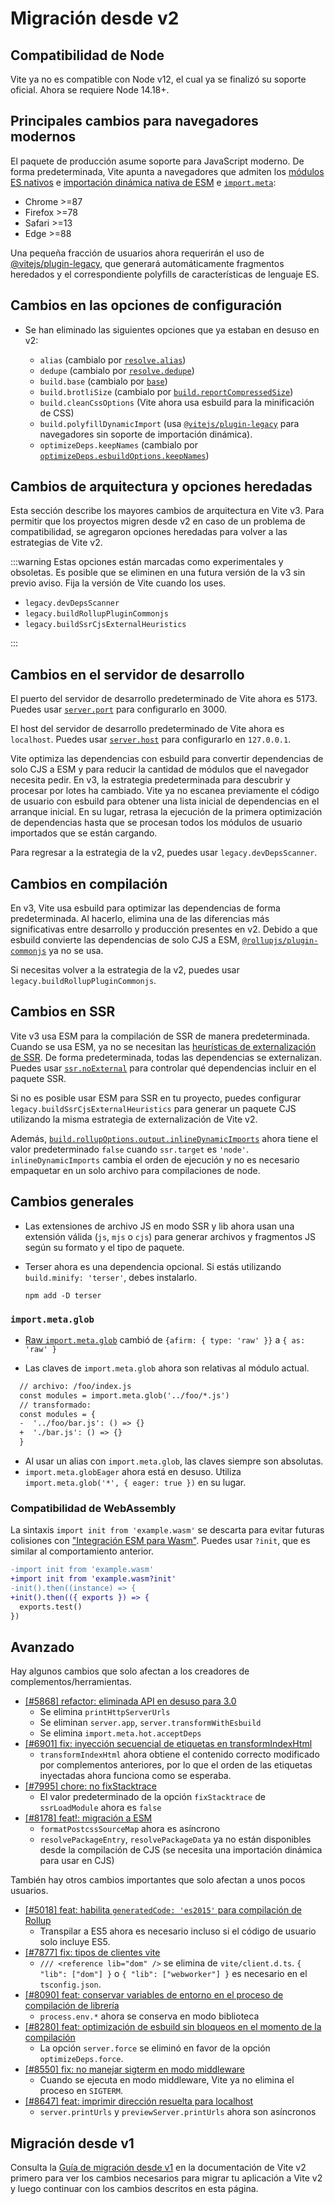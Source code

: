 # Migración desde v2

## Compatibilidad de Node

Vite ya no es compatible con Node v12, el cual ya se finalizó su soporte oficial. Ahora se requiere Node 14.18+.

## Principales cambios para navegadores modernos

El paquete de producción asume soporte para JavaScript moderno. De forma predeterminada, Vite apunta a navegadores que admiten los [módulos ES nativos](https://caniuse.com/es6-module) e [importación dinámica nativa de ESM](https://caniuse.com/es6-module-dynamic-import ) e [`import.meta`](https://caniuse.com/mdn-javascript_statements_import_meta):

- Chrome >=87
- Firefox >=78
- Safari >=13
- Edge >=88

Una pequeña fracción de usuarios ahora requerirán el uso de [@vitejs/plugin-legacy](https://github.com/vitejs/vite/tree/main/packages/plugin-legacy), que generará automáticamente fragmentos heredados y el correspondiente polyfills de características de lenguaje ES.

## Cambios en las opciones de configuración

- Se han eliminado las siguientes opciones que ya estaban en desuso en v2:
  
  - `alias` (cambialo por [`resolve.alias`](../config/shared-options.md#resolve-alias))
  - `dedupe` (cambialo por [`resolve.dedupe`](../config/shared-options.md#resolve-dedupe))
  - `build.base` (cambialo por [`base`](../config/shared-options.md#base))
  - `build.brotliSize` (cambialo por [`build.reportCompressedSize`](../config/build-options.md#build-reportcompressedsize))
  - `build.cleanCssOptions` (Vite ahora usa esbuild para la minificación de CSS)
  - `build.polyfillDynamicImport` (usa [`@vitejs/plugin-legacy`](https://github.com/vitejs/vite/tree/main/packages/plugin-legacy) para navegadores sin soporte de importación dinámica).
  - `optimizeDeps.keepNames` (cambialo por [`optimizeDeps.esbuildOptions.keepNames`](../config/dep-optimization-options.md#optimizedeps-esbuildoptions))

## Cambios de arquitectura y opciones heredadas

Esta sección describe los mayores cambios de arquitectura en Vite v3. Para permitir que los proyectos migren desde v2 en caso de un problema de compatibilidad, se agregaron opciones heredadas para volver a las estrategias de Vite v2.

:::warning
Estas opciones están marcadas como experimentales y obsoletas. Es posible que se eliminen en una futura versión de la v3 sin previo aviso. Fija la versión de Vite cuando los uses.

- `legacy.devDepsScanner`
- `legacy.buildRollupPluginCommonjs`
- `legacy.buildSsrCjsExternalHeuristics`

:::

## Cambios en el servidor de desarrollo

El puerto del servidor de desarrollo predeterminado de Vite ahora es 5173. Puedes usar [`server.port`](../config/server-options.md#server-port) para configurarlo en 3000.

El host del servidor de desarrollo predeterminado de Vite ahora es `localhost`. Puedes usar [`server.host`](../config/server-options.md#server-host) para configurarlo en `127.0.0.1`.

Vite optimiza las dependencias con esbuild para convertir dependencias de solo CJS a ESM y para reducir la cantidad de módulos que el navegador necesita pedir. En v3, la estrategia predeterminada para descubrir y procesar por lotes ha cambiado. Vite ya no escanea previamente el código de usuario con esbuild para obtener una lista inicial de dependencias en el arranque inicial. En su lugar, retrasa la ejecución de la primera optimización de dependencias hasta que se procesan todos los módulos de usuario importados que se están cargando.

Para regresar a la estrategia de la v2, puedes usar `legacy.devDepsScanner`.

## Cambios en compilación

En v3, Vite usa esbuild para optimizar las dependencias de forma predeterminada. Al hacerlo, elimina una de las diferencias más significativas entre desarrollo y producción presentes en v2. Debido a que esbuild convierte las dependencias de solo CJS a ESM, [`@rollupjs/plugin-commonjs`](https://github.com/rollup/plugins/tree/master/packages/commonjs) ya no se usa.

Si necesitas volver a la estrategia de la v2, puedes usar `legacy.buildRollupPluginCommonjs`.

## Cambios en SSR

Vite v3 usa ESM para la compilación de SSR de manera predeterminada. Cuando se usa ESM, ya no se necesitan las [heurísticas de externalización de SSR](https://vitejs.dev/guide/ssr.html#ssr-externals). De forma predeterminada, todas las dependencias se externalizan. Puedes usar [`ssr.noExternal`](../config/ssr-options.md#ssr-noexternal) para controlar qué dependencias incluir en el paquete SSR.

Si no es posible usar ESM para SSR en tu proyecto, puedes configurar `legacy.buildSsrCjsExternalHeuristics` para generar un paquete CJS utilizando la misma estrategia de externalización de Vite v2.

Además, [`build.rollupOptions.output.inlineDynamicImports`](https://rollupjs.org/guide/en/#outputinlinedynamicimports) ahora tiene el valor predeterminado `false` cuando `ssr.target` es `'node'`. `inlineDynamicImports` cambia el orden de ejecución y no es necesario empaquetar en un solo archivo para compilaciones de node.

## Cambios generales

- Las extensiones de archivo JS en modo SSR y lib ahora usan una extensión válida (`js`, `mjs` o `cjs`) para generar archivos y fragmentos JS según su formato y el tipo de paquete.

- Terser ahora es una dependencia opcional. Si estás utilizando `build.minify: 'terser'`, debes instalarlo.
  ```shell
  npm add -D terser
  ```
### `import.meta.glob`

- [Raw `import.meta.glob`](features.md#glob-import-as) cambió de `{afirm: { type: 'raw' }}` a `{ as: 'raw' }`

- Las claves de `import.meta.glob` ahora son relativas al módulo actual.

```diff
  // archivo: /foo/index.js
  const modules = import.meta.glob('../foo/*.js')
  // transformado:
  const modules = {
  -  '../foo/bar.js': () => {}
  +  './bar.js': () => {}
  }
```

- Al usar un alias con `import.meta.glob`, las claves siempre son absolutas.
- `import.meta.globEager` ahora está en desuso. Utiliza `import.meta.glob('*', { eager: true })` en su lugar.

### Compatibilidad de WebAssembly

La sintaxis `import init from 'example.wasm'` se descarta para evitar futuras colisiones con ["Integración ESM para Wasm"](https://github.com/WebAssembly/esm-integration).
Puedes usar `?init`, que es similar al comportamiento anterior.

```diff
-import init from 'example.wasm'
+import init from 'example.wasm?init'
-init().then((instance) => {
+init().then(({ exports }) => {
  exports.test()
})
```
## Avanzado

Hay algunos cambios que solo afectan a los creadores de complementos/herramientas.

- [[#5868] refactor: eliminada API en desuso para 3.0](https://github.com/vitejs/vite/pull/5868)
  - Se elimina `printHttpServerUrls`
  - Se eliminan `server.app`, `server.transformWithEsbuild`
  - Se elimina `import.meta.hot.acceptDeps`
- [[#6901] fix: inyección secuencial de etiquetas en transformIndexHtml](https://github.com/vitejs/vite/pull/6901)
  - `transformIndexHtml` ahora obtiene el contenido correcto modificado por complementos anteriores, por lo que el orden de las etiquetas inyectadas ahora funciona como se esperaba.
- [[#7995] chore: no fixStacktrace](https://github.com/vitejs/vite/pull/7995)
  - El valor predeterminado de la opción `fixStacktrace` de `ssrLoadModule` ahora es `false`
- [[#8178] feat!: migración a ESM](https://github.com/vitejs/vite/pull/8178)
  - `formatPostcssSourceMap` ahora es asíncrono
  - `resolvePackageEntry`, `resolvePackageData` ya no están disponibles desde la compilación de CJS (se necesita una importación dinámica para usar en CJS)

También hay otros cambios importantes que solo afectan a unos pocos usuarios.

- [[#5018] feat: habilita `generatedCode: 'es2015'` para compilación de Rollup](https://github.com/vitejs/vite/pull/5018)
  - Transpilar a ES5 ahora es necesario incluso si el código de usuario solo incluye ES5.
- [[#7877] fix: tipos de clientes vite](https://github.com/vitejs/vite/pull/7877)
  - `/// <reference lib="dom" />` se elimina de `vite/client.d.ts`. `{ "lib": ["dom"] }` o `{ "lib": ["webworker"] }` es necesario en el `tsconfig.json`.
- [[#8090] feat: conservar variables de entorno en el proceso de compilación de librería](https://github.com/vitejs/vite/pull/8090)
  - `process.env.*` ahora se conserva en modo biblioteca
- [[#8280] feat: optimización de esbuild sin bloqueos en el momento de la compilación](https://github.com/vitejs/vite/pull/8280)
  - La opción `server.force` se eliminó en favor de la opción `optimizeDeps.force`.
- [[#8550] fix: no manejar sigterm en modo middleware](https://github.com/vitejs/vite/pull/8550)
  - Cuando se ejecuta en modo middleware, Vite ya no elimina el proceso en `SIGTERM`.
- [[#8647] feat: imprimir dirección resuelta para localhost](https://github.com/vitejs/vite/pull/8647)
  - `server.printUrls` y `previewServer.printUrls` ahora son asíncronos

## Migración desde v1

Consulta la [Guía de migración desde v1](https://v2.vitejs.dev/guide/migration.html) en la documentación de Vite v2 primero para ver los cambios necesarios para migrar tu aplicación a Vite v2 y luego continuar con los cambios descritos en esta página.